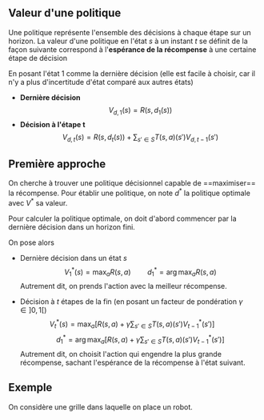 ## Valeur d'une politique
Une politique représente l'ensemble des décisions à chaque étape sur un horizon.
La valeur d'une politique en l'état $s$ à un instant $t$ se définit de la façon suivante correspond à l'**espérance de la récompense** à une certaine étape de décision

En posant l'état $1$ comme la dernière décision (elle est facile à choisir, car il n'y a plus d'incertitude d'état comparé aux autres états)
- **Dernière décision** $$V_{d,1}(s) = R(s, d_{1}(s))$$
- **Décision à l'étape t** $$V_{d,t}(s) = R(s, d_{t}(s)) + \sum_{s' \in S}T(s,a)(s')V_{d,t-1} (s')$$


## Première approche
On cherche à trouver une politique décisionnel capable de ==maximiser== la récompense. Pour établir une politique, on note $d^{*}$ la politique optimale avec $V^{*}$ sa valeur.

Pour calculer la politique optimale, on doit d'abord commencer par la dernière décision dans un horizon fini.

On pose alors
- Dernière décision dans un état $s$ 
$$
V_{1}^{*}(s) = \max_{a} R(s, a) \quad \quad d_{1}^* = \arg\max_{a}R(s, a)
$$
Autrement dit, on prends l'action avec la meilleur récompense.

- Décision à $t$ étapes de la fin (en posant un facteur de pondération $\gamma \in ]0, 1[$)
$$
V_{t}^{*}(s) = \max_{a} \left[ R(s, a) + \gamma \sum_{s' \in S} T(s, a)(s') V^{*}_{t-1}(s')\right] \quad \quad $$ $$
 d_{1}^* = \arg\max_{a}\left[ R(s, a) + \gamma \sum_{s' \in S} T(s, a)(s') V^{*}_{t-1}(s')\right]
$$
Autrement dit, on choisit l'action qui engendre la plus grande récompense, sachant l'espérance de la récompense à l'état suivant.


## Exemple
On considère une grille dans laquelle on place un robot.
